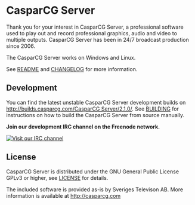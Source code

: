 CasparCG Server
===============

Thank you for your interest in CasparCG Server, a professional software used to
play out and record professional graphics, audio and video to multiple outputs.
CasparCG Server has been in 24/7 broadcast production since 2006.

The CasparCG Server works on Windows and Linux.

See [README](README?raw=true) and [CHANGELOG](CHANGELOG?raw=true) for more information.

Development
-----------

You can find the latest unstable CasparCG Server development builds on [http://builds.casparcg.com/CasparCG Server/2.1.0/](http://builds.casparcg.com/CasparCG%20Server/2.1.0/). See [BUILDING](BUILDING?raw=true) for instructions on how to build the CasparCG Server from source manually.

**Join our development IRC channel on the Freenode network.**

[![Visit our IRC channel](https://kiwiirc.com/buttons/sinisalo.freenode.net/CasparCG.png)](https://kiwiirc.com/client/sinisalo.freenode.net/?nick=Guest|?#CasparCG)

License
-------

CasparCG Server is distributed under the GNU General Public License GPLv3 or
higher, see [LICENSE](LICENSE?raw=true) for details.

The included software is provided as-is by Sveriges Televison AB.
More information is available at http://casparcg.com

